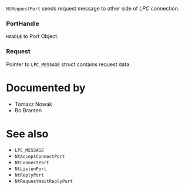 `NtRequestPort` sends request message to other side of *LPC* connection.

### PortHandle

`HANDLE` to Port Object.

### Request

Pointer to `LPC_MESSAGE` struct contains request data.

# Documented by

* Tomasz Nowak
* Bo Branten

# See also

* `LPC_MESSAGE`
* `NtAcceptConnectPort`
* `NtConnectPort`
* `NtListenPort`
* `NtReplyPort`
* `NtRequestWaitReplyPort`
